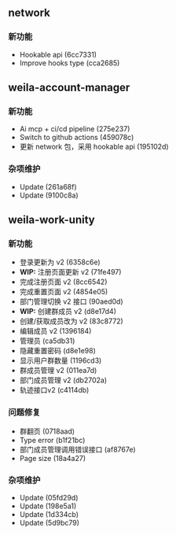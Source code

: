 ## network

### 新功能

- Hookable api (6cc7331)
- Improve hooks type (cca2685)

## weila-account-manager

### 新功能

- Ai mcp + ci/cd pipeline (275e237)
- Switch to github actions (459078c)
- 更新 network 包，采用 hookable api (195102d)

### 杂项维护

- Update (261a68f)
- Update (9100c8a)

## weila-work-unity

### 新功能

- 登录更新为 v2 (6358c6e)
- **WIP:** 注册页面更新 v2 (71fe497)
- 完成注册页面 v2 (8cc6542)
- 完成重置页面 v2 (4854e05)
- 部门管理切换 v2 接口 (90aed0d)
- **WIP:** 创建群成员 v2 (d8e17d4)
- 创建/获取成员改为 v2 (83c8772)
- 编辑成员 v2 (1396184)
- 管理员 (ca5db31)
- 隐藏重置密码 (d8e1e98)
- 显示用户群数量 (1196cd3)
- 群成员管理 v2 (011ea7d)
- 部门成员管理 v2 (db2702a)
- 轨迹接口v2 (c4114db)

### 问题修复

- 群翻页 (0718aad)
- Type error (b1f21bc)
- 部门成员管理调用错误接口 (af8767e)
- Page size (18a4a27)

### 杂项维护

- Update (05fd29d)
- Update (198e5a1)
- Update (1d334cb)
- Update (5d9bc79)
